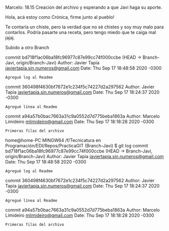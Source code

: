 ﻿Marcelo: 18.15
Creacion del archivo y esperando a que Javi haga su aporte.



Hola, acá estoy como Crónica, firme junto al pueblo!

Te contaría un chiste, pero la verdad que no sé chistes y soy muy malo para contarlos.
Podría pasarte una receta, pero tengo miedo que te caiga mal jajaj.

Subido a otro Branch


commit bd718f1ac06ba18fc96977c87e99cc74f000ccbe (HEAD -> Branch-Javi, origin/Branch-Javi)
Author: Javier Tapia <javiertapia.sin.numeros@gmail.com>
Date:   Thu Sep 17 18:48:58 2020 -0300

    Agregué log al Readme

commit 360498f4630bf7672e1c234f5c74227d2a297562
Author: Javier Tapia <javiertapia.sin.numeros@gmail.com>
Date:   Thu Sep 17 18:24:37 2020 -0300

    Agregué línea al Readme

commit a94a57b0bac7663a31c9a0552d7d775beba1863a
Author: Marcelo Limideiro <mlimideiro@gmail.com>
Date:   Thu Sep 17 18:18:28 2020 -0300

    Primeras filas del archivo

home@home-PC MINGW64 /f/Tecnicatura en Programación/EDI/Repos/PracticaGIT (Branch-Javi)
$ git log
commit bd718f1ac06ba18fc96977c87e99cc74f000ccbe (HEAD -> Branch-Javi, origin/Branch-Javi)
Author: Javier Tapia <javiertapia.sin.numeros@gmail.com>
Date:   Thu Sep 17 18:48:58 2020 -0300

    Agregué log al Readme

commit 360498f4630bf7672e1c234f5c74227d2a297562
Author: Javier Tapia <javiertapia.sin.numeros@gmail.com>
Date:   Thu Sep 17 18:24:37 2020 -0300

    Agregué línea al Readme

commit a94a57b0bac7663a31c9a0552d7d775beba1863a
Author: Marcelo Limideiro <mlimideiro@gmail.com>
Date:   Thu Sep 17 18:18:28 2020 -0300

    Primeras filas del archivo
